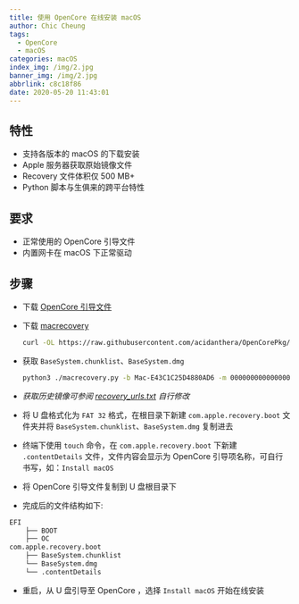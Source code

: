 ```yaml
---
title: 使用 OpenCore 在线安装 macOS
author: Chic Cheung
tags:
  - OpenCore
  - macOS
categories: macOS
index_img: /img/2.jpg
banner_img: /img/2.jpg
abbrlink: c8c18f86
date: 2020-05-20 11:43:01
---
```


## 特性

- 支持各版本的 macOS 的下载安装
- Apple 服务器获取原始镜像文件
- Recovery 文件体积仅 500 MB+
- Python 脚本与生俱来的跨平台特性

## 要求

- 正常使用的 OpenCore 引导文件
- 内置网卡在 macOS 下正常驱动

## 步骤

- 下载 [OpenCore 引导文件](https://github.com/chiccheung/HP-Zhan66-Pro14-G2-macOS)

- 下载 [macrecovery](https://github.com/acidanthera/OpenCorePkg/tree/master/Utilities/macrecovery)

  ```bash
  curl -OL https://raw.githubusercontent.com/acidanthera/OpenCorePkg/master/Utilities/macrecovery/macrecovery.py
  ```

- 获取 `BaseSystem.chunklist`、`BaseSystem.dmg`  

  ```bash
  python3 ./macrecovery.py -b Mac-E43C1C25D4880AD6 -m 00000000000000000 download
  ```

- *获取历史镜像可参阅 [recovery_urls.txt](https://github.com/acidanthera/OpenCorePkg/blob/master/Utilities/macrecovery/recovery_urls.txt) 自行修改*
- 将 U 盘格式化为 `FAT 32`  格式，在根目录下新建 `com.apple.recovery.boot` 文件夹并将 `BaseSystem.chunklist`、`BaseSystem.dmg` 复制进去
- 终端下使用 `touch` 命令，在 `com.apple.recovery.boot` 下新建 `.contentDetails` 文件，文件内容会显示为 OpenCore 引导项名称，可自行书写，如：`Install macOS`
- 将 OpenCore 引导文件复制到 U 盘根目录下
- 完成后的文件结构如下:

````bash
EFI
    ├── BOOT
    ├── OC
com.apple.recovery.boot
    ├── BaseSystem.chunklist
    └── BaseSystem.dmg
    └── .contentDetails
````

- 重启，从 U 盘引导至 OpenCore ，选择 `Install macOS` 开始在线安装

